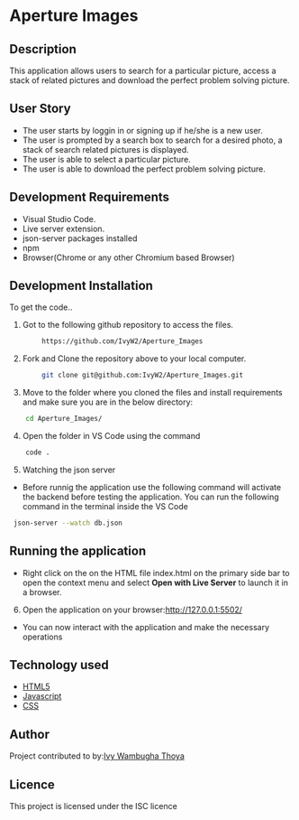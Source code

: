 # Aperture Images 
## Description
This application allows users to search for a particular picture, access a stack of related pictures and download the perfect problem solving picture.

## User Story
- The user starts by loggin in or signing up if he/she is a new user.
- The user is prompted by a search box to search for a desired photo, a stack of search related pictures is displayed.
- The user is able to select a particular picture.
- The user is able to download the perfect problem solving picture.

## Development Requirements
- Visual Studio Code.
- Live server extension.
- json-server packages installed
- npm
- Browser(Chrome or any other Chromium based Browser)

## Development Installation
To get the code..

1. Got to the following github repository to access the files.
```bash
        https://github.com/IvyW2/Aperture_Images
```

2. Fork and Clone the repository above to your local computer.
```bash
        git clone git@github.com:IvyW2/Aperture_Images.git
```
3. Move to the folder where you cloned the files and install requirements and make sure you are in the below directory:
```bash
    cd Aperture_Images/
```
4. Open the folder in VS Code using the command
```bash
    code .
```
5. Watching the json server
- Before runnig the application use the following command will activate the backend before testing the application. You can run the following command in the terminal inside the VS Code
```bash
 json-server --watch db.json 
```
## Running the application
- Right click on the on the HTML file index.html on the primary side bar to open the context menu and select **Open with Live Server** to launch it in a browser.

6. Open the application on your browser:http://127.0.0.1:5502/
- You can now interact with the application and make the necessary operations

## Technology used
- [HTML5](https://www.python.org/)
- [Javascript](https://www.heroku.com/)
- [CSS](https://www.heroku.com/)

## Author
Project contributed to by:[Ivy Wambugha Thoya](https://github.com/IvyW2/)

## Licence
This project is licensed under the ISC licence

